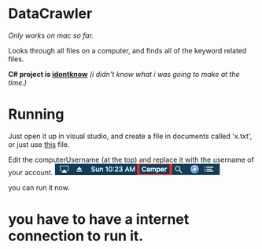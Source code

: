 # DataCrawler
*Only works on mac so far.*

Looks through all files on a computer, and finds all of the keyword related files.

**C# project is [idontknow](https://github.com/CBlockSurprise/DataCrawler/tree/master/idontknow)** *(i didn't know what i was going to make at the time.)*

# Running
Just open it up in visual studio, and create a file in documents called 'x.txt', or just use [this](https://github.com/CBlockSurprise/DataCrawler/blob/master/x.txt) file.

Edit the computerUsername (at the top) and replace it with the username of your account.
![](https://raw.githubusercontent.com/CBlockSurprise/DataCrawler/master/Screen%20Shot%202019-07-28%20at%2010.23.31%20AM.png)

you can run it now.

# you have to have a internet connection to run it.
